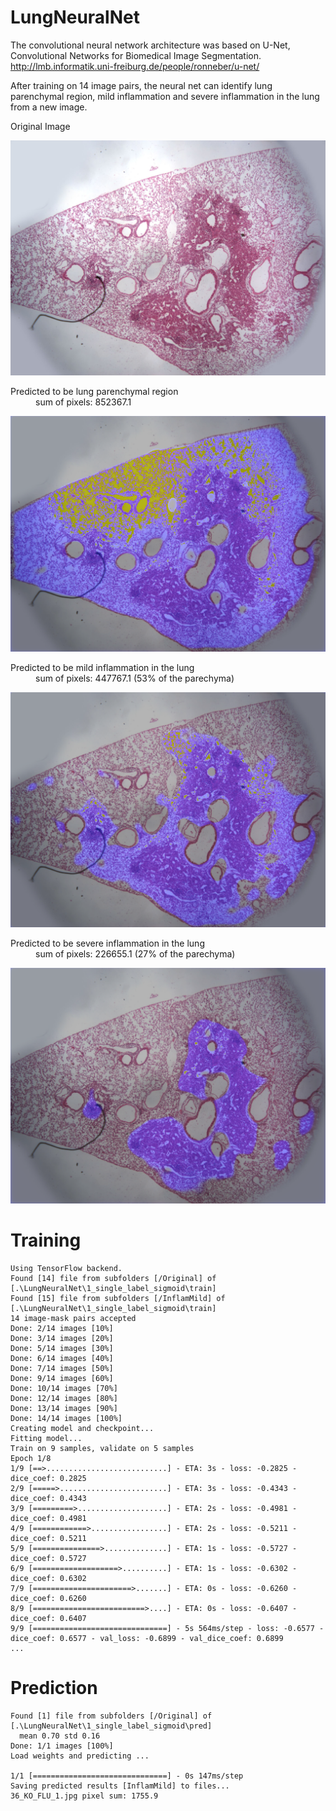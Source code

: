 # LungNeuralNet

The convolutional neural network architecture was based on U-Net, Convolutional Networks for Biomedical Image Segmentation.
http://lmb.informatik.uni-freiburg.de/people/ronneber/u-net/

After training on 14 image pairs, the neural net can identify lung parenchymal region, mild inflammation and severe inflammation in the lung from a new image.

<dl>
    <dt>Original Image</dt>
    <dl></dl>
</dl>

![alt text](1_single_label_sigmoid/pred/Original/36_KO_FLU_1.jpg?raw=true "original Image")

<dl>
    <dt>Predicted to be lung parenchymal region</dt>
    <dd>sum of pixels: 852367.1</dd>
</dl>

![alt text](1_single_label_sigmoid/pred/Paren/36_KO_FLU_1.png?raw=true "lung parenchymal region")

<dl>
    <dt>Predicted to be mild inflammation in the lung</dt>
    <dd>sum of pixels: 447767.1 (53% of the parechyma)</dd>
</dl>

![alt text](1_single_label_sigmoid/pred/InflamMild/36_KO_FLU_1.png?raw=true "mild inflammation in the lung")

<dl>
    <dt>Predicted to be severe inflammation in the lung</dt>
    <dd>sum of pixels: 226655.1 (27% of the parechyma)</dd>
</dl>

![alt text](1_single_label_sigmoid/pred/InflamSevere/36_KO_FLU_1.png?raw=true "severe inflammation in the lung")


# Training
```
Using TensorFlow backend.
Found [14] file from subfolders [/Original] of [.\LungNeuralNet\1_single_label_sigmoid\train]
Found [15] file from subfolders [/InflamMild] of [.\LungNeuralNet\1_single_label_sigmoid\train]
14 image-mask pairs accepted
Done: 2/14 images [10%]
Done: 3/14 images [20%]
Done: 5/14 images [30%]
Done: 6/14 images [40%]
Done: 7/14 images [50%]
Done: 9/14 images [60%]
Done: 10/14 images [70%]
Done: 12/14 images [80%]
Done: 13/14 images [90%]
Done: 14/14 images [100%]
Creating model and checkpoint...
Fitting model...
Train on 9 samples, validate on 5 samples
Epoch 1/8
1/9 [==>...........................] - ETA: 3s - loss: -0.2825 - dice_coef: 0.2825
2/9 [=====>........................] - ETA: 3s - loss: -0.4343 - dice_coef: 0.4343
3/9 [=========>....................] - ETA: 2s - loss: -0.4981 - dice_coef: 0.4981
4/9 [============>.................] - ETA: 2s - loss: -0.5211 - dice_coef: 0.5211
5/9 [===============>..............] - ETA: 1s - loss: -0.5727 - dice_coef: 0.5727
6/9 [===================>..........] - ETA: 1s - loss: -0.6302 - dice_coef: 0.6302
7/9 [======================>.......] - ETA: 0s - loss: -0.6260 - dice_coef: 0.6260
8/9 [=========================>....] - ETA: 0s - loss: -0.6407 - dice_coef: 0.6407
9/9 [==============================] - 5s 564ms/step - loss: -0.6577 - dice_coef: 0.6577 - val_loss: -0.6899 - val_dice_coef: 0.6899
...
```

# Prediction
```
Found [1] file from subfolders [/Original] of [.\LungNeuralNet\1_single_label_sigmoid\pred]
  mean 0.70 std 0.16
Done: 1/1 images [100%]
Load weights and predicting ...

1/1 [==============================] - 0s 147ms/step
Saving predicted results [InflamMild] to files...
36_KO_FLU_1.jpg pixel sum: 1755.9
```
